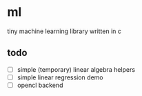 # ml

tiny machine learning library written in c

## todo
- [ ] simple (temporary) linear algebra helpers
- [ ] simple linear regression demo
- [ ] opencl backend
